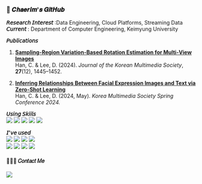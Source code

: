 <!-- ────────── 헤더 ────────── -->


<!-- ────────── 소개 ────────── -->
<h3 align="left">🌱 𝑪𝒉𝒂𝒆𝒓𝒊𝒎'𝒔 𝑮𝒊𝒕𝑯𝒖𝒃</h3>



<div align="left">

 <strong>𝘙𝘦𝘴𝘦𝘢𝘳𝘤𝘩 𝘐𝘯𝘵𝘦𝘳𝘦𝘴𝘵</strong> :Data Engineering, Cloud Platforms, Streaming Data <br>
 <strong>𝘊𝘶𝘳𝘳𝘦𝘯𝘵</strong> : Department of Computer Engineering, Keimyung University


 <strong>𝘗𝘶𝘣𝘭𝘪𝘤𝘢𝘵𝘪𝘰𝘯𝘴</strong> 
1. **[Sampling-Region Variation-Based Rotation Estimation for Multi‐View Images](https://github.com/cozyrim/sparse-correspondence-rotation-estimation)**  
   Han, C. & Lee, D. (2024). _Journal of the Korean Multimedia Society_, **27**(12), 1445–1452.  

2. **[Inferring Relationships Between Facial Expression Images and Text via Zero-Shot Learning](https://github.com/cozyrim/emotion-retriever)**  
   Han, C. & Lee, D. (2024, May). _Korea Multimedia Society Spring Conference 2024._

</div>


<!-- ────────── Tech Stacks ────────── -->



<div align="left">

**𝘜𝘴𝘪𝘯𝘨 𝘚𝘬𝘪𝘪𝘭𝘴**  
<img src="https://img.shields.io/badge/Python-3776AB?style=social&logo=Python"> <img src="https://img.shields.io/badge/PyTorch-EE4C2C?style=social&logo=PyTorch"> <img src="https://img.shields.io/badge/C++-00599C?style=social&logo=C%2B%2B"> <img src="https://img.shields.io/badge/Linux-FCC624?style=social&logo=Linux"> <img src="https://img.shields.io/badge/Git-F05032?style=social&logo=Git">

**𝘐'𝘷𝘦 𝘶𝘴𝘦𝘥**  
<img src="https://img.shields.io/badge/C-A8B9CC?style=social&logo=C"> <img src="https://img.shields.io/badge/Matlab-0076a8?style=social&logo=MathWorks"> <img src="https://img.shields.io/badge/MySQL-4479A1?style=social&logo=MySQL"> <img src="https://img.shields.io/badge/React-61DAFB?style=social&logo=React">  
<img src="https://img.shields.io/badge/HTML5-E34F26?style=social&logo=HTML5"> <img src="https://img.shields.io/badge/CSS3-1572B6?style=social&logo=CSS3"> <img src="https://img.shields.io/badge/Notion-000000?style=social&logo=Notion"> <img src="https://img.shields.io/badge/GitHub-181717?style=social&logo=GitHub">





</div>



<!-- ────────── 연락처 ────────── -->
<h4 align="">👩🏻‍💻 𝐶𝑜𝑛𝑡𝑎𝑐𝑡 𝑀𝑒</h4>


<div align="">

<a href="mailto:cozyriming@gmail.com">
  <img src="https://img.shields.io/badge/Gmail-EA4335?style=social&logo=Gmail">
</a>

</div>



</div>
